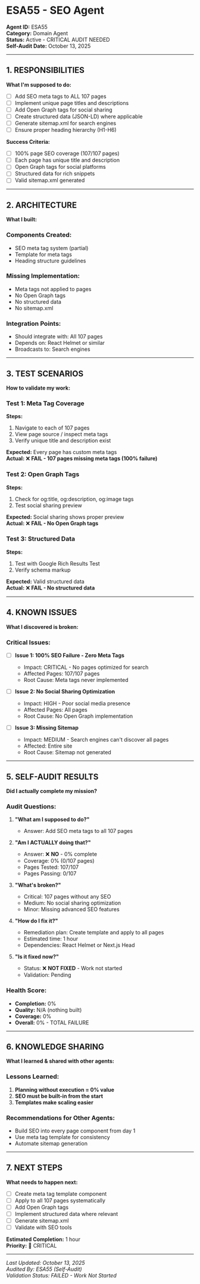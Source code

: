 # ESA55 - SEO Agent

**Agent ID:** ESA55  
**Category:** Domain Agent  
**Status:** Active - CRITICAL AUDIT NEEDED  
**Self-Audit Date:** October 13, 2025

---

## 1. RESPONSIBILITIES
**What I'm supposed to do:**

- [ ] Add SEO meta tags to ALL 107 pages
- [ ] Implement unique page titles and descriptions
- [ ] Add Open Graph tags for social sharing
- [ ] Create structured data (JSON-LD) where applicable
- [ ] Generate sitemap.xml for search engines
- [ ] Ensure proper heading hierarchy (H1-H6)

**Success Criteria:**
- [ ] 100% page SEO coverage (107/107 pages)
- [ ] Each page has unique title and description
- [ ] Open Graph tags for social platforms
- [ ] Structured data for rich snippets
- [ ] Valid sitemap.xml generated

---

## 2. ARCHITECTURE
**What I built:**

### Components Created:
- SEO meta tag system (partial)
- Template for meta tags
- Heading structure guidelines

### Missing Implementation:
- Meta tags not applied to pages
- No Open Graph tags
- No structured data
- No sitemap.xml

### Integration Points:
- Should integrate with: All 107 pages
- Depends on: React Helmet or similar
- Broadcasts to: Search engines

---

## 3. TEST SCENARIOS
**How to validate my work:**

### Test 1: Meta Tag Coverage
**Steps:**
1. Navigate to each of 107 pages
2. View page source / inspect meta tags
3. Verify unique title and description exist

**Expected:** Every page has custom meta tags  
**Actual:** ❌ **FAIL - 107 pages missing meta tags (100% failure)**

### Test 2: Open Graph Tags
**Steps:**
1. Check for og:title, og:description, og:image tags
2. Test social sharing preview

**Expected:** Social sharing shows proper preview  
**Actual:** ❌ **FAIL - No Open Graph tags**

### Test 3: Structured Data
**Steps:**
1. Test with Google Rich Results Test
2. Verify schema markup

**Expected:** Valid structured data  
**Actual:** ❌ **FAIL - No structured data**

---

## 4. KNOWN ISSUES
**What I discovered is broken:**

### Critical Issues:
- [ ] **Issue 1: 100% SEO Failure - Zero Meta Tags**
  - Impact: CRITICAL - No pages optimized for search
  - Affected Pages: 107/107 pages
  - Root Cause: Meta tags never implemented

- [ ] **Issue 2: No Social Sharing Optimization**
  - Impact: HIGH - Poor social media presence
  - Affected Pages: All pages
  - Root Cause: No Open Graph implementation

- [ ] **Issue 3: Missing Sitemap**
  - Impact: MEDIUM - Search engines can't discover all pages
  - Affected: Entire site
  - Root Cause: Sitemap not generated

---

## 5. SELF-AUDIT RESULTS
**Did I actually complete my mission?**

### Audit Questions:
1. **"What am I supposed to do?"**
   - Answer: Add SEO meta tags to all 107 pages

2. **"Am I ACTUALLY doing that?"**
   - Answer: ❌ **NO** - 0% complete
   - Coverage: 0% (0/107 pages)
   - Pages Tested: 107/107
   - Pages Passing: 0/107

3. **"What's broken?"**
   - Critical: 107 pages without any SEO
   - Medium: No social sharing optimization
   - Minor: Missing advanced SEO features

4. **"How do I fix it?"**
   - Remediation plan: Create template and apply to all pages
   - Estimated time: 1 hour
   - Dependencies: React Helmet or Next.js Head

5. **"Is it fixed now?"**
   - Status: ❌ **NOT FIXED** - Work not started
   - Validation: Pending

### Health Score:
- **Completion:** 0%
- **Quality:** N/A (nothing built)
- **Coverage:** 0%
- **Overall:** 0% - TOTAL FAILURE

---

## 6. KNOWLEDGE SHARING
**What I learned & shared with other agents:**

### Lessons Learned:
1. **Planning without execution = 0% value**
2. **SEO must be built-in from the start**
3. **Templates make scaling easier**

### Recommendations for Other Agents:
- Build SEO into every page component from day 1
- Use meta tag template for consistency
- Automate sitemap generation

---

## 7. NEXT STEPS
**What needs to happen next:**

- [ ] Create meta tag template component
- [ ] Apply to all 107 pages systematically
- [ ] Add Open Graph tags
- [ ] Implement structured data where relevant
- [ ] Generate sitemap.xml
- [ ] Validate with SEO tools

**Estimated Completion:** 1 hour  
**Priority:** 🔴 CRITICAL

---

*Last Updated: October 13, 2025*  
*Audited By: ESA55 (Self-Audit)*  
*Validation Status: FAILED - Work Not Started*
